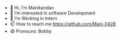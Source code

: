 - 👋 Hi, I’m  Manikandan
- 👀 I’m interested in software Development
- 🌱 I’m Working in Intern
- 📫 How to reach me https://github.com/Mani-0428
- 😄 Pronouns: Bobby 

<!---
Mani-0428/Mani-0428 is a ✨ special ✨ repository because its `README.md` (this file) appears on your GitHub profile.
--->
